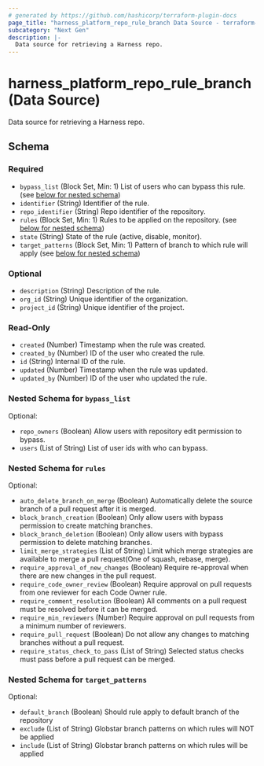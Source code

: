 ```yaml
---
# generated by https://github.com/hashicorp/terraform-plugin-docs
page_title: "harness_platform_repo_rule_branch Data Source - terraform-provider-harness"
subcategory: "Next Gen"
description: |-
  Data source for retrieving a Harness repo.
---
```


# harness_platform_repo_rule_branch (Data Source)

Data source for retrieving a Harness repo.



<!-- schema generated by tfplugindocs -->
## Schema

### Required

- `bypass_list` (Block Set, Min: 1) List of users who can bypass this rule. (see [below for nested schema](#nestedblock--bypass_list))
- `identifier` (String) Identifier of the rule.
- `repo_identifier` (String) Repo identifier of the repository.
- `rules` (Block Set, Min: 1) Rules to be applied on the repository. (see [below for nested schema](#nestedblock--rules))
- `state` (String) State of the rule (active, disable, monitor).
- `target_patterns` (Block Set, Min: 1) Pattern of branch to which rule will apply (see [below for nested schema](#nestedblock--target_patterns))

### Optional

- `description` (String) Description of the rule.
- `org_id` (String) Unique identifier of the organization.
- `project_id` (String) Unique identifier of the project.

### Read-Only

- `created` (Number) Timestamp when the rule was created.
- `created_by` (Number) ID of the user who created the rule.
- `id` (String) Internal ID of the rule.
- `updated` (Number) Timestamp when the rule was updated.
- `updated_by` (Number) ID of the user who updated the rule.

<a id="nestedblock--bypass_list"></a>
### Nested Schema for `bypass_list`

Optional:

- `repo_owners` (Boolean) Allow users with repository edit permission to bypass.
- `users` (List of String) List of user ids with who can bypass.


<a id="nestedblock--rules"></a>
### Nested Schema for `rules`

Optional:

- `auto_delete_branch_on_merge` (Boolean) Automatically delete the source branch of a pull request after it is merged.
- `block_branch_creation` (Boolean) Only allow users with bypass permission to create matching branches.
- `block_branch_deletion` (Boolean) Only allow users with bypass permission to delete matching branches.
- `limit_merge_strategies` (List of String) Limit which merge strategies are available to merge a pull request(One of squash, rebase, merge).
- `require_approval_of_new_changes` (Boolean) Require re-approval when there are new changes in the pull request.
- `require_code_owner_review` (Boolean) Require approval on pull requests from one reviewer for each Code Owner rule.
- `require_comment_resolution` (Boolean) All comments on a pull request must be resolved before it can be merged.
- `require_min_reviewers` (Number) Require approval on pull requests from a minimum number of reviewers.
- `require_pull_request` (Boolean) Do not allow any changes to matching branches without a pull request.
- `require_status_check_to_pass` (List of String) Selected status checks must pass before a pull request can be merged.


<a id="nestedblock--target_patterns"></a>
### Nested Schema for `target_patterns`

Optional:

- `default_branch` (Boolean) Should rule apply to default branch of the repository
- `exclude` (List of String) Globstar branch patterns on which rules will NOT be applied
- `include` (List of String) Globstar branch patterns on which rules will be applied
